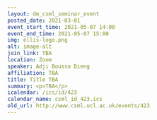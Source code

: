```yaml
---
layout: dm_csml_seminar_event
posted_date: 2021-03-01
event_start_time: 2021-05-07 14:00
event_end_time: 2021-05-07 15:00
img: ellis-logo.png
alt: image-alt
join_link: TBA
location: Zoom
speaker: Adji Bousso Dieng
affiliation: TBA
title: Title TBA
summary: <p>TBA</p>
icalendar: /ics/id/423
calendar_name: csml_id_423.ics
old_url: http://www.csml.ucl.ac.uk/events/423
---
```

